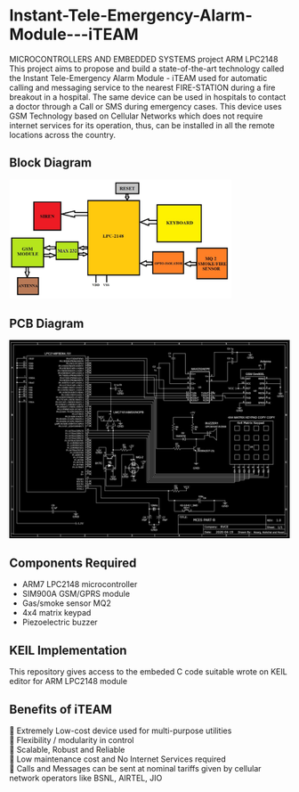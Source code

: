 # Instant-Tele-Emergency-Alarm-Module---iTEAM
MICROCONTROLLERS AND EMBEDDED SYSTEMS project ARM LPC2148  
This project aims to propose and build a state-of-the-art technology called the Instant Tele-Emergency Alarm Module - iTEAM used for automatic calling and messaging service to the nearest FIRE-STATION during a fire breakout in a hospital. The same device can be used in hospitals to contact a doctor through a Call or SMS during emergency cases. This device uses GSM Technology based on Cellular Networks which does not require internet services for its operation, thus, can be installed in all the remote locations across the country.

## Block Diagram
<img src="https://github.com/nishchaljs/Instant-Tele-Emergency-Alarm-Module---iTEAM/blob/master/mces_partb_block_diagram.jpg" alt="drawing" width="400"/>

## PCB Diagram
<img src="https://github.com/nishchaljs/Instant-Tele-Emergency-Alarm-Module---iTEAM/blob/master/Schematic_MCES%20Part-B_3.png" alt="drawing" width="700"/>

## Components Required
 - 	ARM7 LPC2148 microcontroller  
 - 	SIM900A GSM/GPRS module  
 - 	Gas/smoke sensor MQ2  
 - 4x4 matrix keypad  
 - Piezoelectric buzzer
 
## KEIL Implementation
This repository gives access to the embeded C code suitable wrote on KEIL editor for ARM LPC2148 module
 
 ## Benefits of iTEAM
 	Extremely Low-cost device used for multi-purpose utilities  
	Flexibility / modularity in control  
	Scalable, Robust and Reliable  
	Low maintenance cost and No Internet Services required  
	Calls and Messages can be sent at nominal tariffs given by cellular network operators like BSNL, AIRTEL, JIO  
